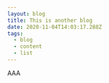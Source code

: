 ```yaml
---
layout: blog
title: This is another blog
date: 2020-11-04T14:03:17.288Z
tags:
  - blog
  - content
  - list
---
```

AAA